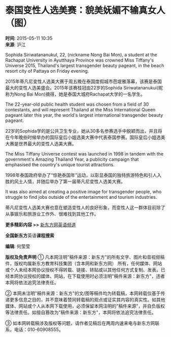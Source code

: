 # 泰国变性人选美赛：貌美妩媚不输真女人（图）

**时间**: 2015-05-11 10:35  
**来源**: 沪江

Sophida Siriwatananukul, 22, (nickname Nong Bai Mon), a student at the Rachapat University in Ayutthaya Province was crowned Miss Tiffany's Universe 2015, Thailand's largest transgender beauty pageant, in the beach resort city of Pattaya on Friday evening.

2015年蒂凡尼变性人选美大赛于周五晚在泰国度假城市芭堤雅落幕，该赛是泰国最大的变性人选美盛会。2015年该赛桂冠由22岁的Sophida Siriwatananukui(昵称为Nong Bai Mon)摘得，她是泰国大城府Rachapat大学的一名学生。

The 22-year-old public health student was chosen from a field of 30 contestants, and will represent Thailand at the Miss International Queen pageant later this year, the world's largest international transgender beauty pageant.

22岁的Sophida学的是公共卫生专业，她从30多名参赛选手中脱颖而出，并且将在今年晚些时候举办的国际皇后小姐选美大赛中代表泰国参赛。国际皇后小姐选美大赛是世界最大的变性人选美大赛。

The Miss Tiffany Universe contest was launched in 1998 in tandem with the government's Amazing Thailand Year, a publicity campaign that emphasised the country's unique tourist attractions.

1998年泰国政府举办了“惊艳泰国年”运动，以彰显泰国的独特旅游特色和引人入胜的风土人情，并随后举办了第一届蒂凡尼变性人选美大赛。

It was also aimed at creating a positive image for transgender people, who struggle to find jobs outside of the entertainment and tourism industries.

蒂凡尼变性人选美大赛也意在塑造变性人的良好形象，而变性人这一群体目前除了从事娱乐和旅游业工作外、很难找到其他工作。

**更多精彩内容 >>** [新东方网英语频道](http://yingyu.xdf.cn/)

**全国新东方**英语**课程搜索**

**编辑**: 何莹莹  

**版权及免责声明**
① 凡本网注明"稿件来源：新东方"的所有文字、图片和音视频稿件，版权均属新东方教育科技集团（含本网和新东方网） 所有，任何媒体、网站或个人未经本网协议授权不得转载、链接、转贴或以其他任何方式复制、发表。已经本网协议授权的媒体、网站，在下载使用时必须注明"稿件来源：新东方"，违者本网将依法追究法律责任。

② 本网未注明"稿件来源：新东方"的文/图等稿件均为转载稿，本网转载仅基于传递更多信息之目的，并不意味着赞同转载稿的观点或证实其内容的真实性。如其他媒体、网站或个人从本网下载使用，必须保留本网注明的"稿件来源"，并自负版权等法律责任。如擅自篡改为"稿件来源：新东方"，本网将依法追究法律责任。

③ 如本网转载稿涉及版权等问题，请作者见稿后在两周内速来电与新东方网联系，电话：010-60908555。